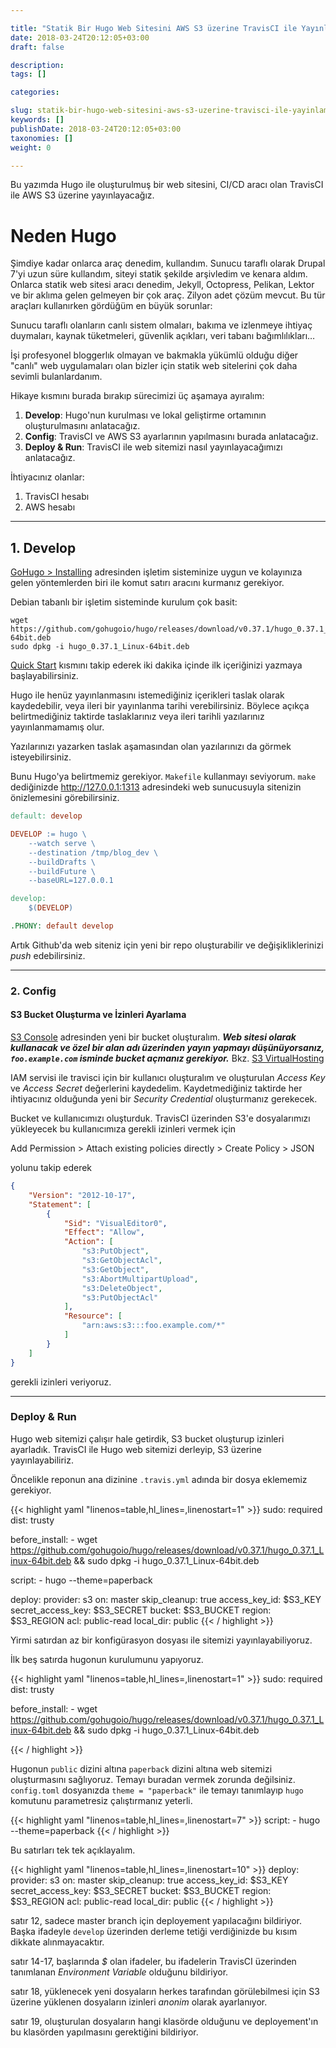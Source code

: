 ```yaml
---

title: "Statik Bir Hugo Web Sitesini AWS S3 üzerine TravisCI ile Yayınlamak"
date: 2018-03-24T20:12:05+03:00
draft: false

description: 
tags: []

categories:

slug: statik-bir-hugo-web-sitesini-aws-s3-uzerine-travisci-ile-yayinlamak
keywords: []
publishDate: 2018-03-24T20:12:05+03:00
taxonomies: []
weight: 0

---
```


Bu yazımda Hugo ile oluşturulmuş bir web sitesini, CI/CD aracı olan TravisCI ile 
AWS S3 üzerine yayınlayacağız.

# Neden Hugo

Şimdiye kadar onlarca araç denedim, kullandım. Sunucu taraflı olarak Drupal 7'yi
uzun süre kullandım, siteyi statik şekilde arşivledim ve kenara aldım. Onlarca
statik web sitesi aracı denedim, Jekyll, Octopress, Pelikan, Lektor ve bir aklıma
gelen gelmeyen bir çok araç. Zilyon adet çözüm mevcut. Bu tür araçları kullanırken
gördüğüm en büyük sorunlar:

Sunucu taraflı olanların canlı sistem olmaları, bakıma ve izlenmeye ihtiyaç
duymaları, kaynak tüketmeleri, güvenlik açıkları, veri tabanı bağımlılıkları…

İşi profesyonel bloggerlık olmayan ve bakmakla yükümlü olduğu diğer "canlı"
web uygulamaları olan bizler için statik web sitelerini çok daha sevimli bulanlardanım.

Hikaye kısmını burada bırakıp sürecimizi üç aşamaya ayıralım:

1. **Develop**:
    Hugo'nun kurulması ve lokal geliştirme ortamının oluşturulmasını anlatacağız.
1. **Config**: TravisCI ve AWS S3 ayarlarının yapılmasını burada anlatacağız.
1. **Deploy & Run**: TravisCI ile web sitemizi nasıl yayınlayacağımızı anlatacağız.

İhtiyacınız olanlar:

1. TravisCI hesabı
2. AWS hesabı

---

## 1. Develop

[GoHugo > Installing](https://gohugo.io/getting-started/installing/) adresinden
işletim sisteminize uygun ve kolayınıza gelen yöntemlerden biri ile komut satırı
aracını kurmanız gerekiyor.

Debian tabanlı bir işletim sisteminde kurulum çok basit:

```shell
wget https://github.com/gohugoio/hugo/releases/download/v0.37.1/hugo_0.37.1_Linux-64bit.deb
sudo dpkg -i hugo_0.37.1_Linux-64bit.deb
```

[Quick Start](https://gohugo.io/getting-started/quick-start/) kısmını takip ederek
iki dakika içinde ilk içeriğinizi yazmaya başlayabilirsiniz.

Hugo ile henüz yayınlanmasını istemediğiniz içerikleri taslak olarak kaydedebilir,
veya ileri bir yayınlanma tarihi verebilirsiniz. Böylece açıkça belirtmediğiniz
taktirde taslaklarınız veya ileri tarihli yazılarınız yayınlanmamamış olur.

Yazılarınızı yazarken taslak aşamasından olan yazılarınızı da görmek
isteyebilirsiniz.

Bunu Hugo'ya belirtmemiz gerekiyor. `Makefile` kullanmayı seviyorum. `make`
dediğinizde http://127.0.0.1:1313 adresindeki web sunucusuyla sitenizin
önizlemesini görebilirsiniz.

```Makefile
default: develop

DEVELOP := hugo \
    --watch serve \
    --destination /tmp/blog_dev \
    --buildDrafts \
    --buildFuture \
    --baseURL=127.0.0.1

develop:
    $(DEVELOP)

.PHONY: default develop
```

Artık Github'da web siteniz için yeni bir repo oluşturabilir ve değişikliklerinizi
*push* edebilirsiniz.

---

### 2. Config

#### S3 Bucket Oluşturma ve İzinleri Ayarlama

[S3 Console](https://s3.console.aws.amazon.com/s3/home) adresinden yeni bir bucket
oluşturalım. **_Web sitesi olarak kullanacak ve özel bir alan adı üzerinden yayın yapmayı düşünüyorsanız, `foo.example.com` isminde bucket açmanız gerekiyor._** Bkz.
[S3 VirtualHosting](https://docs.aws.amazon.com/AmazonS3/latest/dev/VirtualHosting.html)

IAM servisi ile travisci için bir kullanıcı oluşturalım ve oluşturulan _Access Key_ 
ve _Access Secret_ değerlerini kaydedelim. Kaydetmediğiniz taktirde her ihtiyacınız olduğunda yeni bir _Security Credential_ oluşturmanız gerekecek.

Bucket ve kullanıcımızı oluşturduk. TravisCI üzerinden S3'e dosyalarımızı
yükleyecek bu kullanıcımıza gerekli izinleri vermek için

Add Permission > Attach existing policies directly > Create Policy > JSON

yolunu takip ederek

```json
{
    "Version": "2012-10-17",
    "Statement": [
        {
            "Sid": "VisualEditor0",
            "Effect": "Allow",
            "Action": [
                "s3:PutObject",
                "s3:GetObjectAcl",
                "s3:GetObject",
                "s3:AbortMultipartUpload",
                "s3:DeleteObject",
                "s3:PutObjectAcl"
            ],
            "Resource": [
                "arn:aws:s3:::foo.example.com/*"
            ]
        }
    ]
}
```

gerekli izinleri veriyoruz.

---

### Deploy & Run

Hugo web sitemizi çalışır hale getirdik, S3 bucket oluşturup izinleri ayarladık.
TravisCI ile Hugo web sitemizi derleyip, S3 üzerine yayınlayabiliriz.

Öncelikle reponun ana dizinine `.travis.yml` adında bir dosya eklememiz gerekiyor.

{{< highlight yaml "linenos=table,hl_lines=,linenostart=1" >}}
sudo: required
dist: trusty

before_install:
    - wget https://github.com/gohugoio/hugo/releases/download/v0.37.1/hugo_0.37.1_Linux-64bit.deb && sudo dpkg -i hugo_0.37.1_Linux-64bit.deb

script:
    - hugo --theme=paperback

deploy:
    provider: s3
    on: master
    skip_cleanup: true
    access_key_id: $S3_KEY
    secret_access_key: $S3_SECRET
    bucket: $S3_BUCKET
    region: $S3_REGION
    acl: public-read
    local_dir: public
{{< / highlight >}}


Yirmi satırdan az bir konfigürasyon dosyası ile sitemizi yayınlayabiliyoruz.


İlk beş satırda hugonun kurulumunu yapıyoruz.

{{< highlight yaml "linenos=table,hl_lines=,linenostart=1" >}}
sudo: required
dist: trusty

before_install:
    - wget https://github.com/gohugoio/hugo/releases/download/v0.37.1/hugo_0.37.1_Linux-64bit.deb && sudo dpkg -i hugo_0.37.1_Linux-64bit.deb

{{< / highlight >}}

Hugonun `public` dizini altına `paperback` dizini altına web sitemizi oluşturmasını
sağlıyoruz. Temayı buradan vermek zorunda değilsiniz. `config.toml` dosyanızda
`theme = "paperback"` ile temayı tanımlayıp `hugo` komutunu parametresiz çalıştırmanız
yeterli.


{{< highlight yaml "linenos=table,hl_lines=,linenostart=7" >}}
script:
    - hugo --theme=paperback
{{< / highlight >}}


Bu satırları tek tek açıklayalım.

{{< highlight yaml "linenos=table,hl_lines=,linenostart=10" >}}
deploy:
    provider: s3
    on: master
    skip_cleanup: true
    access_key_id: $S3_KEY
    secret_access_key: $S3_SECRET
    bucket: $S3_BUCKET
    region: $S3_REGION
    acl: public-read
    local_dir: public
{{< / highlight >}}

satır 12, sadece master branch için deployement yapılacağını bildiriyor.
Başka ifadeyle `develop` üzerinden derleme tetiği verdiğinizde bu kısım
dikkate alınmayacaktır.

satır 14-17, başlarında _$_ olan ifadeler, bu ifadelerin TravisCI üzerinden
tanımlanan _Environment Variable_ olduğunu bildiriyor.

satır 18, yüklenecek yeni dosyaların herkes tarafından görülebilmesi için S3
üzerine yüklenen dosyaların izinleri _anonim_ olarak ayarlanıyor.

satır 19, oluşturulan dosyaların hangi klasörde olduğunu ve deployement'ın bu
klasörden yapılmasını gerektiğini bildiriyor.